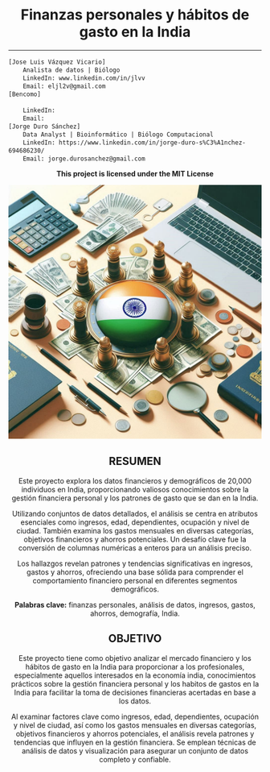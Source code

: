 # <center> **Finanzas personales y hábitos de gasto en la India** <center>
----------------

    [Jose Luis Vázquez Vicario]
        Analista de datos | Biólogo
        LinkedIn: www.linkedin.com/in/jlvv
        Email: eljl2v@gmail.com
    [Bencomo]

        LinkedIn:
        Email:
    [Jorge Duro Sánchez]
        Data Analyst | Bioinformático | Biólogo Computacional
        LinkedIn: https://www.linkedin.com/in/jorge-duro-s%C3%A1nchez-694686230/
        Email: jorge.durosanchez@gmail.com
    
**<center> This project is licensed under the MIT License <center>**

<p align="center">
    <img src="data/cover.png" alt="Cover">
</p>

## **RESUMEN**
Este proyecto explora los datos financieros y demográficos de 20,000 individuos en India, proporcionando valiosos conocimientos sobre la gestión financiera personal y los patrones de gasto que se dan en la India.

Utilizando conjuntos de datos detallados, el análisis se centra en atributos esenciales como ingresos, edad, dependientes, ocupación y nivel de ciudad. También examina los gastos mensuales en diversas categorías, objetivos financieros y ahorros potenciales. Un desafío clave fue la conversión de columnas numéricas a enteros para un análisis preciso.

Los hallazgos revelan patrones y tendencias significativas en ingresos, gastos y ahorros, ofreciendo una base sólida para comprender el comportamiento financiero personal en diferentes segmentos demográficos.

**Palabras clave:** finanzas personales, análisis de datos, ingresos, gastos, ahorros, demografía, India.

## **OBJETIVO**
Este proyecto tiene como objetivo analizar el mercado financiero y los hábitos de gasto en la India para proporcionar a los profesionales, especialmente aquellos interesados en la economía india, conocimientos prácticos sobre la gestión financiera personal y los habitos de gastos en la India para facilitar la toma de decisiones financieras acertadas en base a los datos.

Al examinar factores clave como ingresos, edad, dependientes, ocupación y nivel de ciudad, así como los gastos mensuales en diversas categorías, objetivos financieros y ahorros potenciales, el análisis revela patrones y tendencias que influyen en la gestión financiera. Se emplean técnicas de análisis de datos y visualización para asegurar un conjunto de datos completo y confiable.
